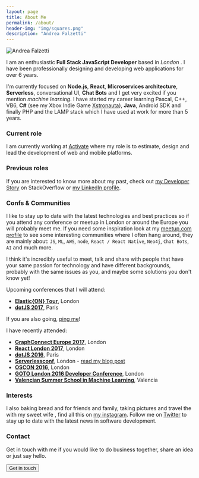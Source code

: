 ```yaml
---
layout: page
title: About Me
permalink: /about/
header-img: "img/squares.png"
description: "Andrea Falzetti"
---
```


![Andrea Falzetti]({{site.url}}/img/about.jpg)

I am an enthusiastic **Full Stack JavaScript Developer** based in *London* <i class="em em-uk"></i>. I have been professionally designing and developing web applications for over 6 years.

I'm currently focused on **Node.js**, **React**, **Microservices architecture**, **Serverless**, conversational UI, **Chat Bots** and I get very excited if you mention _machine learning_. I have started my career learning Pascal, C++, VB6, **C#** (see my Xbox Indie Game [Xstronauta](https://www.youtube.com/watch?v=SlXwYpwPmVg)), **Java**, Android SDK and finally PHP and the LAMP stack which I have used at work for more than 5 years.

### Current role
I am currently working at [Activate](http://activate.co.uk) where my role is to estimate, design and lead the development of web and mobile platforms.

### Previous roles
If you are interested to know more about my past, check out [my Developer Story](http://stackoverflow.com/story/andreafalzetti) on StackOverflow or [my LinkedIn profile](https://www.linkedin.com/in/andreafalzetti).

### Confs & Communities
I like to stay up to date with the latest technologies and best practices so if you attend any conference or meetup in London or around the Europe you will probably meet me. If you need some inspiration look at my [meetup.com profile](https://www.meetup.com/members/195831274/) to see some interesting communities where I often hang around, they are mainly about: `JS`, `ML`, `AWS`, `node`, `React / React Native`, `Neo4j`, `Chat Bots`, `AI` and much more.

I think it's incredibly useful to meet, talk and share with people that have your same passion for technology and have different backgrounds, probably with the same issues as you, and maybe some solutions you don't know yet!

Upcoming conferences that I will attend:

- **[Elastic{ON} Tour](https://www.elastic.co/elasticon)**, London <i class="em em-uk"></i>
- **[dotJS 2017](http://dotjs.io)**, Paris <i class="em em-fr"></i>

If you are also going, [ping me](https://twitter.com/rexromae)!

I have recently attended:

- **[GraphConnect Europe 2017](http://graphconnect.com/)**, London <i class="em em-uk"></i>
- **[React London 2017](https://react.london/)**, London <i class="em em-uk"></i>
- **[dotJS 2016](http://dotjs.io)**, Paris <i class="em em-fr"></i>
- **[Serverlessconf](http://london.serverlessconf.io)**, London <i class="em em-uk"></i> - [read my blog post]({{site.url}}/blog/2016/10/31/serverlessconf-london-2016.html)
- **[OSCON 2016](http://conferences.oreilly.com/oscon/open-source-eu)**, London <i class="em em-uk"></i>
- **[GOTO London 2016 Developer Conference](https://gotocon.com//london-2016/)**, London <i class="em em-uk"></i>
- **[Valencian Summer School in Machine Learning](https://bigml.com/events/valencian-summer-school-in-machine-learning-2016)**, Valencia <i class="em em-es"></i>

### Interests
I also <i class="em em-heart"></i> baking bread and <i class="em em-pizza"></i> for friends and family, taking pictures and travel the <i class="em em-earth_americas"></i> with my sweet wife <i class="em em-couple"></i>, find all this on [my instagram](https://www.instagram.com/rexromae/). Follow me on [Twitter](https://twitter.com/rexromae) to stay up to date with the latest news in software development.

### Contact
Get in touch with me if you would like to do business together, share an idea or just say hello.

[<button class="btn btn-default">Get in touch</button>](mailto:andrea@falzetti.me)
